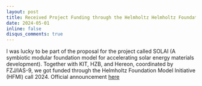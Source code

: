```yaml
---
layout: post
title: Received Project Funding through the Helmholtz Helmholtz Foundation Model Initiative Call 2024
date: 2024-05-01
inline: false
disqus_comments: true
---
```


I was lucky to be part of the proposal for the project called SOLAI (A symbiotic modular foundation model for accelerating solar energy materials development). Together with KIT, HZB, and Hereon, coordinated by FZJ/IAS-9, we got funded through the Helmholtz Foundation Model Initiative (HFMI) call 2024. Official announcement [here](https://www.fz-juelich.de/en/ias/ias-9/news-and-events/news/sol-ai)




